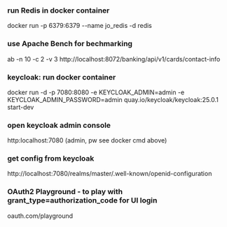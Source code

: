 ### run Redis in docker container
docker run -p 6379:6379 --name jo_redis -d redis

### use Apache Bench for bechmarking
ab -n 10 -c 2 -v 3 http://localhost:8072/banking/api/v1/cards/contact-info

### keycloak: run docker container
docker run -d -p 7080:8080 -e KEYCLOAK_ADMIN=admin -e KEYCLOAK_ADMIN_PASSWORD=admin quay.io/keycloak/keycloak:25.0.1 start-dev

### open keycloak admin console
http:localhost:7080 (admin, pw see docker cmd above)

### get config from keycloak
http://localhost:7080/realms/master/.well-known/openid-configuration

### OAuth2 Playground - to play with grant_type=authorization_code for UI login
oauth.com/playground
